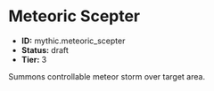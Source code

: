 # Meteoric Scepter

- **ID:** mythic.meteoric_scepter
- **Status:** draft
- **Tier:** 3

Summons controllable meteor storm over target area.
